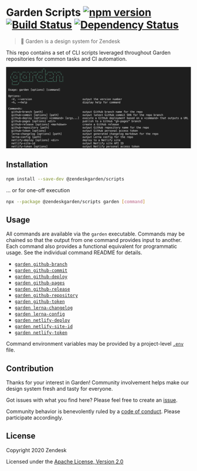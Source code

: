 # Garden Scripts [![npm version][npm version badge]][npm version link] [![Build Status][build status badge]][build status link] [![Dependency Status][dependency status badge]][dependency status link]<!-- markdownlint-disable -->

<!-- markdownlint-enable -->

[npm version badge]: https://flat.badgen.net/npm/v/@zendeskgarden/scripts
[npm version link]: https://www.npmjs.com/package/@zendeskgarden/scripts
[build status badge]: https://flat.badgen.net/circleci/github/zendeskgarden/scripts/master?label=build
[build status link]: https://circleci.com/gh/zendeskgarden/scripts/tree/master
[dependency status badge]: https://flat.badgen.net/david/dev/zendeskgarden/scripts?label=dependencies
[dependency status link]: https://david-dm.org/zendeskgarden/scripts?type=dev

> :seedling: Garden is a design system for Zendesk

This repo contains a set of CLI scripts leveraged throughout Garden
repositories for common tasks and CI automation.

![Garden CLI](.github/image.png)

## Installation

```sh
npm install --save-dev @zendeskgarden/scripts
```

... or for one-off execution

```sh
npx --package @zendeskgarden/scripts garden [command]
```

## Usage

All commands are available via the `garden` executable. Commands may be
chained so that the output from one command provides input to another. Each
command also provides a functional equivalent for programmatic usage. See
the individual command README for details.

- [`garden github-branch`](src/github/branch#readme)
- [`garden github-commit`](src/github/commit#readme)
- [`garden github-deploy`](src/github/deploy#readme)
- [`garden github-pages`](src/github/pages#readme)
- [`garden github-release`](src/github/release#readme)
- [`garden github-repository`](src/github/repository#readme)
- [`garden github-token`](src/github/token#readme)
- [`garden lerna-changelog`](src/lerna/changelog#readme)
- [`garden lerna-config`](src/lerna/config#readme)
- [`garden netlify-deploy`](src/netlify/deploy#readme)
- [`garden netlify-site-id`](src/netlify/site_id#readme)
- [`garden netlify-token`](src/netlify/token#readme)

Command environment variables may be provided by a project-level
[`.env`](https://www.npmjs.com/package/dotenv) file.

## Contribution

Thanks for your interest in Garden! Community involvement helps make our
design system fresh and tasty for everyone.

Got issues with what you find here? Please feel free to create an
[issue](https://github.com/zendeskgarden/scripts/issues/new).

Community behavior is benevolently ruled by a [code of
conduct](.github/CODE_OF_CONDUCT.md). Please participate accordingly.

## License

Copyright 2020 Zendesk

Licensed under the [Apache License, Version 2.0](LICENSE.md)
